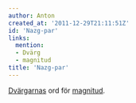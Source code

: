 ```yaml
---
author: Anton
created_at: '2011-12-29T21:11:51Z'
id: 'Nazg-par'
links:
  mention:
  - Dvärg
  - magnitud
title: 'Nazg-par'
---
```


[Dvärgarnas] ord för [magnitud].

  [Dvärgarnas]: Dvärg
  [magnitud]: magnitud

